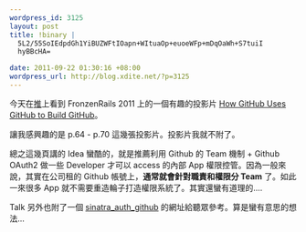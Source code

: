 ```yaml
--- 
wordpress_id: 3125
layout: post
title: !binary |
  5L2/55SoIEdpdGh1YiBUZWFtIOapn+WItuaOp+euoeWFp+mDqOaWh+S7tuiI
  hyBBcHA=

date: 2011-09-22 01:30:16 +08:00
wordpress_url: http://blog.xdite.net/?p=3125
---
```

<p>今天在<a href="http://twitter.com">推</a>上看到 FronzenRails 2011 上的一個有趣的投影片 <a href="http://zachholman.com/talk/how-github-uses-github-to-build-github">How GitHub Uses GitHub to Build GitHub</a>。</p>

<p>讓我感興趣的是 p.64 - p.70 這幾張投影片。投影片我就不附了。</p>

<p>總之這幾頁講的 Idea 蠻酷的，就是推薦利用 Github 的 Team 機制 + Github OAuth2 做一些 Developer 才可以 access 的內部 App 權限控管。因為一般來說，其實在公司租的 Github 帳號上，<strong>通常就會針對職責和權限分 Team</strong> 了。如此一來很多 App 就不需要重造輪子打造權限系統了。其實還蠻有道理的....</p>

<p>Talk 另外也附了一個 <a href="https://github.com/atmos/sinatra_auth_github">sinatra_auth_github</a> 的網址給聽眾參考。算是蠻有意思的想法...</p>
